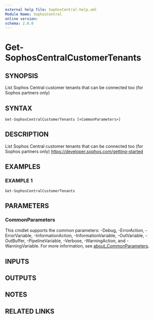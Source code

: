 ```yaml
---
external help file: SophosCentral-help.xml
Module Name: SophosCentral
online version:
schema: 2.0.0
---
```


# Get-SophosCentralCustomerTenants

## SYNOPSIS
List Sophos Central customer tenants that can be connected too (for Sophos partners only)

## SYNTAX

```
Get-SophosCentralCustomerTenants [<CommonParameters>]
```

## DESCRIPTION
List Sophos Central customer tenants that can be connected too (for Sophos partners only)
https://developer.sophos.com/getting-started

## EXAMPLES

### EXAMPLE 1
```
Get-SophosCentralCustomerTenants
```

## PARAMETERS

### CommonParameters
This cmdlet supports the common parameters: -Debug, -ErrorAction, -ErrorVariable, -InformationAction, -InformationVariable, -OutVariable, -OutBuffer, -PipelineVariable, -Verbose, -WarningAction, and -WarningVariable. For more information, see [about_CommonParameters](http://go.microsoft.com/fwlink/?LinkID=113216).

## INPUTS

## OUTPUTS

## NOTES

## RELATED LINKS
